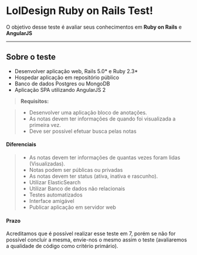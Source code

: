 LolDesign Ruby on Rails Test!
===================


O objetivo desse teste é avaliar seus conhecimentos em **Ruby on Rails** e **AngularJS** 

----------

Sobre o teste
-------------

- Desenvolver aplicação web, Rails 5.0* e Ruby 2.3*
- Hospedar aplicação em repositório público
- Banco de dados Postgres ou MongoDB
- Aplicação SPA utilizando AngularJS 2

> **Requisitos:**

> - Desenvolver uma aplicação bloco de anotações.
> - As notas devem ter informações de quando foi visualizada a primeira vez.
> - Deve ser possível efetuar busca pelas notas


#### <i class="icon-file"></i> Diferenciais

> - As notas devem ter informações de quantas vezes foram lidas (Visualizadas).
> - Notas podem ser públicas ou privadas
> - As notas devem ter status (ativa, inativa e rascunho).
> - Utilizar ElasticSearch
> - Utilizar Banco de dados não relacionais
> - Testes automatizados
> - Interface amigável
> - Publicar aplicação em servidor web


#### <i class="icon-folder-open"></i> Prazo

Acreditamos que é possível realizar esse teste em 7, porém se não for possível concluir a mesma, envie-nos o mesmo assim o teste (avaliaremos a qualidade de código como critério primário).

    
